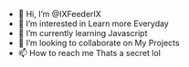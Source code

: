 - 👋 Hi, I’m @IXFeederIX
- 👀 I’m interested in Learn more Everyday
- 🌱 I’m currently learning Javascript
- 💞️ I’m looking to collaborate on My Projects
- 📫 How to reach me Thats a secret lol

<!---
IXFeederIX/IXFeederIX is a ✨ special ✨ repository because its `README.md` (this file) appears on your GitHub profile.
You can click the Preview link to take a look at your changes.
--->

